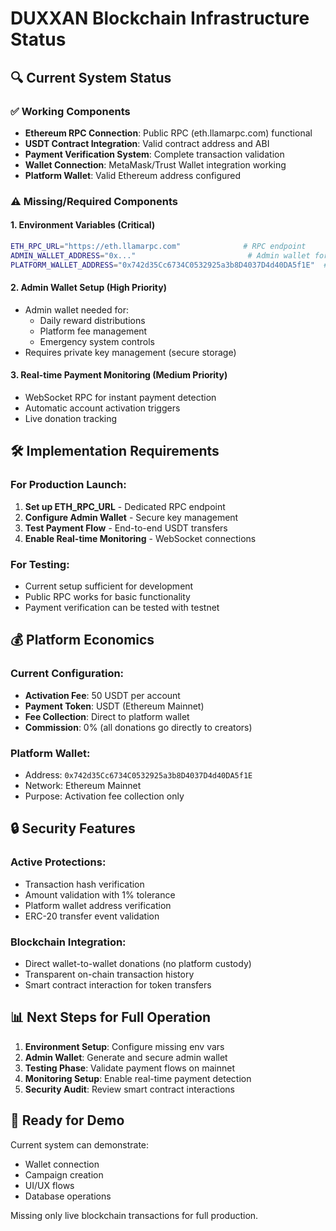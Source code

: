# DUXXAN Blockchain Infrastructure Status

## 🔍 Current System Status

### ✅ Working Components
- **Ethereum RPC Connection**: Public RPC (eth.llamarpc.com) functional
- **USDT Contract Integration**: Valid contract address and ABI
- **Payment Verification System**: Complete transaction validation
- **Wallet Connection**: MetaMask/Trust Wallet integration working
- **Platform Wallet**: Valid Ethereum address configured

### ⚠️ Missing/Required Components

#### 1. Environment Variables (Critical)
```bash
ETH_RPC_URL="https://eth.llamarpc.com"              # RPC endpoint
ADMIN_WALLET_ADDRESS="0x..."                         # Admin wallet for system management
PLATFORM_WALLET_ADDRESS="0x742d35Cc6734C0532925a3b8D4037D4d40DA5f1E"  # Fee collection wallet
```

#### 2. Admin Wallet Setup (High Priority)
- Admin wallet needed for:
  - Daily reward distributions
  - Platform fee management
  - Emergency system controls
- Requires private key management (secure storage)

#### 3. Real-time Payment Monitoring (Medium Priority)
- WebSocket RPC for instant payment detection
- Automatic account activation triggers
- Live donation tracking

## 🛠️ Implementation Requirements

### For Production Launch:
1. **Set up ETH_RPC_URL** - Dedicated RPC endpoint
2. **Configure Admin Wallet** - Secure key management
3. **Test Payment Flow** - End-to-end USDT transfers
4. **Enable Real-time Monitoring** - WebSocket connections

### For Testing:
- Current setup sufficient for development
- Public RPC works for basic functionality
- Payment verification can be tested with testnet

## 💰 Platform Economics

### Current Configuration:
- **Activation Fee**: 50 USDT per account
- **Payment Token**: USDT (Ethereum Mainnet)
- **Fee Collection**: Direct to platform wallet
- **Commission**: 0% (all donations go directly to creators)

### Platform Wallet:
- Address: `0x742d35Cc6734C0532925a3b8D4037D4d40DA5f1E`
- Network: Ethereum Mainnet
- Purpose: Activation fee collection only

## 🔒 Security Features

### Active Protections:
- Transaction hash verification
- Amount validation with 1% tolerance
- Platform wallet address verification
- ERC-20 transfer event validation

### Blockchain Integration:
- Direct wallet-to-wallet donations (no platform custody)
- Transparent on-chain transaction history
- Smart contract interaction for token transfers

## 📊 Next Steps for Full Operation

1. **Environment Setup**: Configure missing env vars
2. **Admin Wallet**: Generate and secure admin wallet
3. **Testing Phase**: Validate payment flows on mainnet
4. **Monitoring Setup**: Enable real-time payment detection
5. **Security Audit**: Review smart contract interactions

## 🚀 Ready for Demo
Current system can demonstrate:
- Wallet connection
- Campaign creation
- UI/UX flows
- Database operations

Missing only live blockchain transactions for full production.